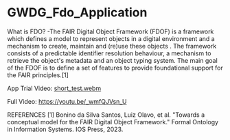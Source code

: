 # GWDG_Fdo_Application

What is FDO?
-The FAIR Digital Object Framework (FDOF) is a framework which defines a model to represent objects in a digital environment and a mechanism to create, maintain and (re)use these objects . The framework consists of a predictable identifier resolution behaviour, a mechanism to retrieve the object's metadata and an object typing system. The main goal of the FDOF is to define a set of features to provide foundational support for the FAIR principles.[1]


App Trial Video:
[short_test.webm](https://github.com/user-attachments/assets/c45a5827-1f71-4779-bfd4-37e506b9de33)

Full Video: https://youtu.be/_wmfQJVsn_U


REFERENCES
[1] Bonino da Silva Santos, Luiz Olavo, et al. "Towards a conceptual model for the FAIR Digital Object Framework." Formal Ontology in Information Systems. IOS Press, 2023.
